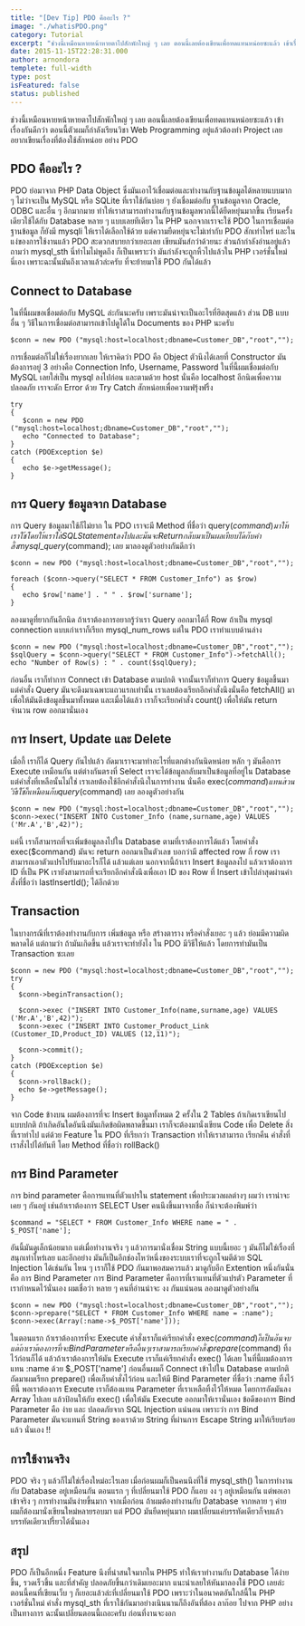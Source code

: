 ```yaml
---
title: "[Dev Tip] PDO คืออะไร ?"
image: "./whatisPDO.png"
category: Tutorial
excerpt: "ช่วงนี้เหมือนหายหน้าหายตาไปสักพักใหญ่ ๆ เลย ตอนนี้เลยต้องเขียนเพื่อทดแทนหน่อยซะแล้ว เข้าเรื่องกันดีกว่า ตอนนี้ตัวผมก็กำลังเรียนวิชา Web Programming อยู่แล้วต้องทำ Project เลยอยากเขียนเรื่องที่ต้องใช้สักหน่อย อย่าง PDO"
date: 2015-11-15T22:28:31.000
author: arnondora
templete: full-width
type: post
isFeatured: false
status: published
---
```


ช่วงนี้เหมือนหายหน้าหายตาไปสักพักใหญ่ ๆ เลย ตอนนี้เลยต้องเขียนเพื่อทดแทนหน่อยซะแล้ว เข้าเรื่องกันดีกว่า ตอนนี้ตัวผมก็กำลังเรียนวิชา Web Programming อยู่แล้วต้องทำ Project เลยอยากเขียนเรื่องที่ต้องใช้สักหน่อย อย่าง PDO

## PDO คืออะไร ?
PDO ย่อมาจาก PHP Data Object ซึ่งมันเอาไว้เชื่อมต่อและทำงานกับฐานข้อมูลได้หลายแบบมาก ๆ ไม่ว่าจะเป็น MySQL หรือ SQLite ที่เราใช้กันบ่อย ๆ ยังเชื่อมต่อกับ ฐานข้อมูลจาก Oracle, ODBC และอื่น ๆ อีกมากมาย ทำให้เราสามารถทำงานกับฐานข้อมูลพวกนี้ได้ยืดหยุ่นมากขึ้น เรียนครั้งเดียวใช้ได้กับ Database หลาย ๆ แบบเลยทีเดียว
ใน PHP นอกจากเราจะใช้ PDO ในการเชื่อมต่อฐานข้อมูล ก็ยังมี mysqli ให้เราได้เลือกใช้ด้วย แต่ความยืดหยุ่นจะไม่เท่ากับ PDO สักเท่าไหร่ และในแง่ของการใช้งานแล้ว PDO สะดวกสบายกว่าเยอะเลย เขียนมันส์กว่าด้วยนะ
ส่วนถ้ากำลังอ่านอยู่แล้ว ถามว่า mysql\_sth นี่ทำไมไม่พูดถึง ก็เป็นเพราะว่า มันกำลังจะถูกหิ้วไปแล้วใน PHP เวอร์ชั่นใหม่นี่เอง เพราะฉะนั้นมันถึงเวลาแล้วล่ะครับ ที่จะย้ายมาใช้ PDO กันได้แล้ว

## Connect to Database
ในที่นี้ผมขอเชื่อมต่อกับ MySQL ล่ะกันนะครับ เพราะมันน่าจะเป็นอะไรที่ฮิตสุดแล้ว ส่วน DB แบบอื่น ๆ วิธีในการเชื่อมต่อสามารถเข้าไปดูได้ใน Documents ของ PHP นะครับ

    $conn = new PDO ("mysql:host=localhost;dbname=Customer_DB","root","");

การเชื่อมต่อก็ไม่ใช่เรื่องยากเลย ให้เราคิดว่า PDO คือ Object ตัวนึงได้เลยที่ Constructor มันต้องการอยู่ 3 อย่างคือ Connection Info, Username, Password ในที่นี้ผมเชื่อมต่อกับ MySQL เลยใส่เป็น mysql ลงไปก่อน และตามด้วย host นั่นคือ localhost
อีกนิดเพื่อความปลอดภัย เราจะดัก Error ด้วย Try Catch สักหน่อยเพื่อความฟรุ้งฟริ้ง

    try
    {
       $conn = new PDO ("mysql:host=localhost;dbname=Customer_DB","root","");
       echo "Connected to Database";
    }
    catch (PDOException $e)
    {
       echo $e->getMessage();
    }

## การ Query ข้อมูลจาก Database
การ Query ข้อมูลมาใช้ก็ไม่ยาก ใน PDO เราจะมี Method ที่ชื่อว่า query($command) มาให้เราใช้ โดยให้เราใส่ SQL Statement ลงไป และมันจะ Return กลับมาเป็นผล เทียบได้กับคำสั่ง mysql\_query($command); เลย มาลองดูตัวอย่างกันดีกว่า

    $conn = new PDO ("mysql:host=localhost;dbname=Customer_DB","root","");

    foreach ($conn->query("SELECT * FROM Customer_Info") as $row)
    {
       echo $row['name'] . " " . $row['surname'];
    }

ลองมาดูที่ยากกันอีกนิด ถ้าเราต้องการอยากรู้ว่าเรา Query ออกมาได้กี่ Row ถ้าเป็น mysql connection แบบเก่าเราก็เรียก mysql\_num\_rows แต่ใน PDO เราทำแบบด้านล่าง

    $conn = new PDO ("mysql:host=localhost;dbname=Customer_DB","root","");
    $sqlQuery = $conn->query("SELECT * FROM Customer_Info")->fetchAll();
    echo "Number of Row(s) : " . count($sqlQuery);

ก่อนอื่น เราก็ทำการ Connect เข้า Database ตามปกติ จากนั้นเราก็ทำการ Query ข้อมูลขึ้นมา แต่คำสั่ง Query มันจะดึงมาเฉพาะแถวแรกเท่านั้น เราเลยต้องเรียกอีกคำสั่งนึงนั่นคือ fetchAll() มาเพื่อให้มันดึงข้อมูลขึ้นมาทั้งหมด และเมื่อได้แล้ว เราก็จะเรียกคำสั่ง count() เพื่อให้มัน return จำนวน row ออกมานั่นเอง

## การ Insert, Update และ Delete
เมื่อกี้ เราก็ได้ Query กันไปแล้ว ถัดมาเราจะมาทำอะไรที่แตกต่างกันนิดหน่อย หลัก ๆ มันคือการ Execute เหมือนกัน แต่ต่างกันตรงที่ Select เราจะได้ข้อมูลกลับมาเป็นข้อมูลที่อยู่ใน Database แต่คำสั่งที่เหลือนั้นไม่ใช่ เราเลยต้องใช้อีกคำสั่งนึงในการทำงาน นั่นคือ exec($command) แทน ส่วนวิธีใช้ก็เหมือนกับ query($command) เลย ลองดูตัวอย่างกัน

    $conn = new PDO ("mysql:host=localhost;dbname=Customer_DB","root","");
    $conn->exec("INSERT INTO Customer_Info (name,surname,age) VALUES ('Mr.A','B',42)");

แค่นี้ เราก็สามารถที่จะเพิ่มข้อมูลลงไปใน Database ตามที่เราต้องการได้แล้ว โดยคำสั่ง exec($command) มันจะ return ออกมาเป็นตัวเลข บอกว่ามี affected row กี่ row เราสามารถเอาตัวแปรไปรับมาอะไรก็ได้ แล้วแต่เลย
นอกจากนี้ถ้าเรา Insert ข้อมูลลงไป แล้วเราต้องการ ID ที่เป็น PK เรายังสามารถที่จะเรียกอีกคำสั่งนึงเพื่อเอา ID ของ Row ที่ Insert เข้าไปล่าสุดผ่านคำสั่งที่ชื่อว่า lastInsertId(); ได้อีกด้วย

## Transaction
ในบางกรณีที่เราต้องทำงานกับการ เพิ่มข้อมูล หรือ สร้างตาราง หรือคำสั่งเยอะ ๆ แล้ว ย่อมมีความผิดพลาดได้ แต่ถามว่า ถ้ามันเกิดขึ้น แล้วเราจะทำยังไง ใน PDO มีวิธีให้แล้ว โดยการทำมันเป็น Transaction ซะเลย

    $conn = new PDO ("mysql:host=localhost;dbname=Customer_DB","root","");
    try
    {
      $conn->beginTransaction();

      $conn->exec ("INSERT INTO Customer_Info(name,surname,age) VALUES ('Mr.A','B',42)");
      $conn->exec ("INSERT INTO Customer_Product_Link (Customer_ID,Product_ID) VALUES (12,11)");

      $conn->commit();
    }
    catch (PDOException $e)
    {
      $conn->rollBack();
      echo $e->getMessage();
    }

จาก Code ข้างบน ผมต้องการที่จะ Insert ข้อมูลทั้งหมด 2 ครั้งใน 2 Tables ถ้าเกิดเราเขียนไปแบบปกติ ถ้าเกิดอันใดอันนึงมันเกิดข้อผิดพลาดขึ้นมา เราก็จะต้องมานั่งเขียน Code เพื่อ Delete สิ่งที่เราทำไป แต่ด้วย Feature ใน PDO ที่เรียกว่า Transaction ทำให้เราสามารถ เรียกคืน คำสั่งที่เราสั่งไปได้ทันที โดย Method ที่ชื่อว่า rollBack()

## การ Bind Parameter
การ bind parameter คือการแทนที่ตัวแปรใน statement เพื่อประมวลผลต่างๆ ผมว่า เราน่าจะเคย ๆ กันอยู่ เช่นถ้าเราต้องการ SELECT User คนนึงขึ้นมาจากชื่อ ก็น่าจะต้องพิมพ์ว่า

    $command = "SELECT * FROM Customer_Info WHERE name = " . $_POST['name'];

อันนี้มันดูเล็กน้อยมาก แต่เมื่อทำงานจริง ๆ แล้วการมานั่งเชื่อม String แบบนี้เยอะ ๆ มันก็ไม่ใช่เรื่องที่สนุกเท่าไหร่เลย และอีกอย่าง มันก็เป็นอีกช่องโหว่หนึ่งของระบบเราที่จะถูกโจมตีด้วย SQL Injection ได้เช่นกัน ไหน ๆ เราก็ใช้ PDO กันมาพอสมควรแล้ว มาดูกับอีก Extention หนึ่งกันนั่นคือ การ Bind Parameter
การ Bind Parameter คือการที่เราแทนที่ตัวแปรตัว Parameter ที่เรากำหนดไว้นั่นเอง ผมเชื่อว่า หลาย ๆ คนที่อ่านน่าจะ งง กันแน่นอน ลองมาดูตัวอย่างกัน

    $conn = new PDO ("mysql:host=localhost;dbname=Customer_DB","root","");
    $conn->prepare("SELECT * FROM Customer_Info WHERE name = :name");
    $conn->exec(Array(:name->$_POST['name']));

ในตอนแรก ถ้าเราต้องการที่จะ Execute คำสั่งเราก็แค่เรียกคำสั่ง exec($command) ก็เป็นอันจบ แต่ถ้าเราต้องการที่จะ Bind Parameter หรืออื่น ๆ เราสามารถเรียกคำสั่ง prepare($command) ทิ้งไว้ก่อนก็ได้ แล้วถ้าเราต้องการให้มัน Execute เราก็แค่เรียกคำสั่ง exec() ได้เลย
ในที่นี้ผมต้องการแทน :name ด้วย $\_POST\['name'\] ก่อนอื่นผมก็ Connect เข้าไปใน Database ตามปกติ ถัดมาผมเรียก prepare() เพื่อเก็บคำสั่งไว้ก่อน และให้มี Bind Parameter ที่ชื่อว่า :name ทิ้งไว้ ทีนี้ พอเราต้องการ Execute เราก็ต้องแทน Parameter ที่เราเหลือทิ้งไว้ให้หมด โดยการอัดมันลง Array ไปเลย แล้วป้อนให้กับ exec() เพื่อให้มัน Execute ออกมาให้เรานั่นเอง
ข้อดีของการ Bind Parameter คือ ง่าย และ ปลอดภัยจาก SQL Injection แน่นอน เพราะว่า การ Bind Parameter มันจะแทนที่ String ของเราด้วย String ที่ผ่านการ Escape String มาให้เรียบร้อยแล้ว นั่นเอง !!

## การใช้งานจริง
PDO จริง ๆ แล้วก็ไม่ใช่เรื่องใหม่อะไรเลย เมื่อก่อนผมก็เป็นคนนึงที่ใช้ mysql\_sth() ในการทำงานกับ Database อยู่เหมือนกัน ตอนแรก ๆ ที่เปลี่ยนมาใช้ PDO ก็แอบ งง ๆ อยู่เหมือนกัน แต่พอเอาเข้าจริง ๆ การทำงานมันง่ายขึ้นมาก จากเมื่อก่อน ถ้าผมต้องทำงานกับ Database จากหลาย ๆ ค่าย ผมก็ต้องมานั่งเขียนใหม่หลายรอบมา แต่ PDO มันยืดหยุ่นมาก ผมเปลี่ยนแค่บรรทัดเดียวก็จบแล้ว บรรทัดเดียวเปรี้ยวได้นั่นเอง

## สรุป
PDO ก็เป็นอีกหนึ่ง Feature นึงที่น่าสนใจมากใน PHP5 ทำให้เราทำงานกับ Database ได้ง่ายขึ้น, รวดเร็วขึ้น และที่สำคัญ ปลอดภัยขึ้นกว่าเดิมเยอะมาก แนะนำเลยให้หันมาลองใช้ PDO เลยล่ะ ตอนนี้คนที่เขียนเว็บ ๆ ก็เยอะแล้วล่ะที่เปลี่ยนมาใช้ PDO เพราะว่าในอนาคตอันใกล้นี้ใน PHP เวอร์ชั่นใหม่ คำสั่ง mysql\_sth ที่เราใช้กันมาอย่างเนินนานก็ถึงอันที่ต้อง ลาก๊อย ไปจาก PHP อย่างเป็นทางการ ฉะนั้นเปลี่ยนตอนนี้เถอะครับ ก่อนที่งานจะงอก
